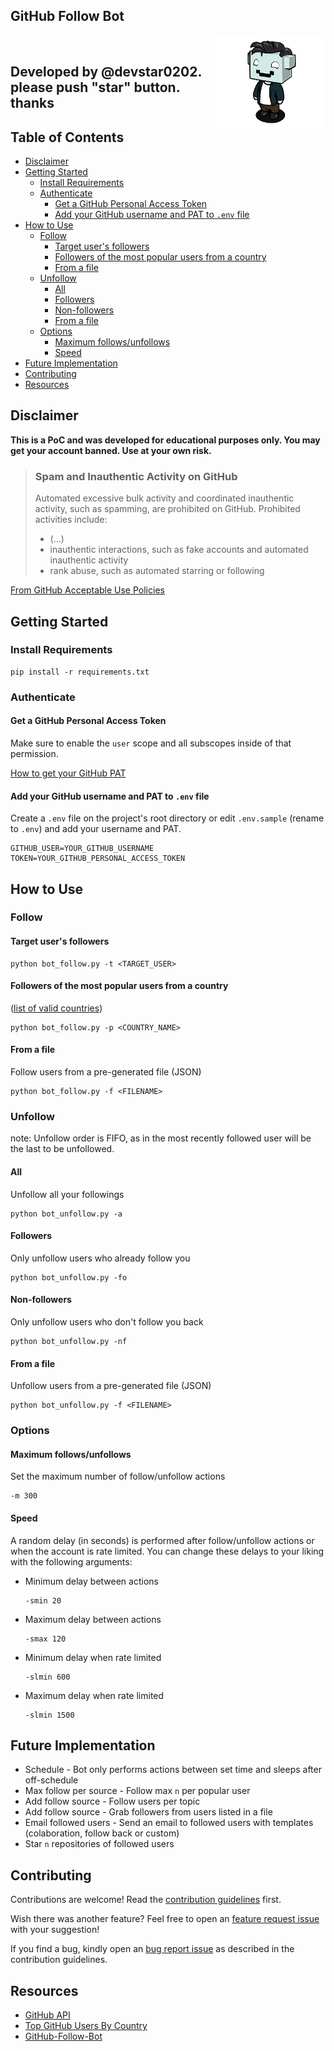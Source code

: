 <h2>GitHub Follow Bot</h2>&nbsp;<img align="right" width="35%" src="logo.png">

<h2> Developed by @devstar0202. please push "star" button. thanks</h2>

<h2> Table of Contents</h2>

- [Disclaimer](#disclaimer)
- [Getting Started](#getting-started)
	- [Install Requirements](#install-requirements)
	- [Authenticate](#authenticate)
		- [Get a GitHub Personal Access Token](#get-a-github-personal-access-token)
		- [Add your GitHub username and PAT to `.env` file](#add-your-github-username-and-pat-to-env-file)
- [How to Use](#how-to-use)
	- [Follow](#follow)
		- [Target user's followers](#target-users-followers)
		- [Followers of the most popular users from a country](#followers-of-the-most-popular-users-from-a-country)
		- [From a file](#from-a-file)
	- [Unfollow](#unfollow)
		- [All](#all)
		- [Followers](#followers)
		- [Non-followers](#non-followers)
		- [From a file](#from-a-file-1)
	- [Options](#options)
		- [Maximum follows/unfollows](#maximum-followsunfollows)
		- [Speed](#speed)
- [Future Implementation](#future-implementation)
- [Contributing](#contributing)
- [Resources](#resources)

## Disclaimer

**This is a PoC and was developed for educational purposes only. You may get your account banned. Use at your own risk.**

> ### Spam and Inauthentic Activity on GitHub
> Automated excessive bulk activity and coordinated inauthentic activity, such as spamming, are prohibited on GitHub. Prohibited activities include:
> - (...)
> - inauthentic interactions, such as fake accounts and automated inauthentic activity
> - rank abuse, such as automated starring or following

[From GitHub Acceptable Use Policies](https://docs.github.com/en/github/site-policy/github-acceptable-use-policies#4-spam-and-inauthentic-activity-on-github)

## Getting Started

### Install Requirements

```
pip install -r requirements.txt
```

### Authenticate

#### Get a GitHub Personal Access Token

Make sure to enable the `user` scope and all subscopes inside of that permission.

[How to get your GitHub PAT](https://help.github.com/en/github/authenticating-to-github/creating-a-personal-access-token-for-the-command-line)

#### Add your GitHub username and PAT to `.env` file

Create a `.env` file on the project's root directory or edit `.env.sample` (rename to `.env`) and add your username and PAT.

```
GITHUB_USER=YOUR_GITHUB_USERNAME
TOKEN=YOUR_GITHUB_PERSONAL_ACCESS_TOKEN
```

## How to Use

### Follow

#### Target user's followers
```
python bot_follow.py -t <TARGET_USER>
```
#### Followers of the most popular users from a country
([list of valid countries](https://github.com/gayanvoice/top-github-users#readme))
```
python bot_follow.py -p <COUNTRY_NAME>
```
#### From a file
Follow users from a pre-generated file (JSON)
```
python bot_follow.py -f <FILENAME>
```

### Unfollow

note: Unfollow order is FIFO, as in the most recently followed user will be the last to be unfollowed.

#### All
Unfollow all your followings
```
python bot_unfollow.py -a
```
#### Followers
Only unfollow users who already follow you
```
python bot_unfollow.py -fo
```
#### Non-followers
Only unfollow users who don't follow you back
```
python bot_unfollow.py -nf
```
#### From a file
Unfollow users from a pre-generated file (JSON)
```
python bot_unfollow.py -f <FILENAME>
```

### Options

#### Maximum follows/unfollows
Set the maximum number of follow/unfollow actions
```
-m 300
```

#### Speed

A random delay (in seconds) is performed after follow/unfollow actions or when the account is rate limited.
You can change these delays to your liking with the following arguments:

- Minimum delay between actions
	```
	-smin 20
	```
- Maximum delay between actions
	```
	-smax 120
	```
- Minimum delay when rate limited
	```
	-slmin 600
	```
- Maximum delay when rate limited
	```
	-slmin 1500
	```

## Future Implementation

- Schedule - Bot only performs actions between set time and sleeps after off-schedule
- Max follow per source - Follow max `n` per popular user
- Add follow source - Follow users per topic
- Add follow source - Grab followers from users listed in a file
- Email followed users - Send an email to followed users with templates (colaboration, follow back or custom)
- Star `n` repositories of followed users

## Contributing

Contributions are welcome! Read the [contribution guidelines](https://github.com/Correia-jpv/.github/blob/main/CONTRIBUTING.md#contributing) first.

Wish there was another feature? Feel free to open an [feature request issue](/../../issues/new?assignees=Correia-jpv&labels=enhancement&template=feature-request.md&title=%5BREQUEST%5D) with your suggestion!

If you find a bug, kindly open an [bug report issue](/../../issues/new?assignees=Correia-jpv&labels=bug&template=bug_report.md&title=%5BBUG%5D) as described in the contribution guidelines.

## Resources

- [GitHub API](https://docs.github.com/en/rest)
- [Top GitHub Users By Country](https://github.com/gayanvoice/top-github-users)
- [GitHub-Follow-Bot](https://github.com/TheDarkAssassins/Github-Follow-Bot)

